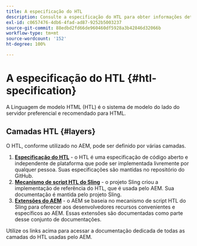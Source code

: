 ```yaml
---
title: A especificação do HTL
description: Consulte a especificação do HTL para obter informações detalhadas sobre sintaxe.
exl-id: c0657476-4db6-4fad-ad87-9252b5003237
source-git-commit: 88edbd2fd66de960460df5928a3b42846d32066b
workflow-type: tm+mt
source-wordcount: '152'
ht-degree: 100%

---
```



# A especificação do HTL {#htl-specification}

A Linguagem de modelo HTML (HTL) é o sistema de modelo do lado do servidor preferencial e recomendado para HTML.

## Camadas HTL {#layers}

O HTL, conforme utilizado no AEM, pode ser definido por várias camadas.

1. **[Especificação do HTL](https://github.com/adobe/htl-spec)** - o HTL é uma especificação de código aberto e independente de plataforma que pode ser implementada livremente por qualquer pessoa. Suas especificações são mantidas no repositório do GitHub.
1. **[Mecanismo de script HTL do Sling](https://sling.apache.org/documentation/bundles/scripting/scripting-htl.html)** - o projeto Sling criou a implementação de referência do HTL, que é usada pelo AEM. Sua documentação é mantida pelo projeto Sling.
1. **[Extensões do AEM](aem-extensions.md)** - o AEM se baseia no mecanismo de script HTL do Sling para oferecer aos desenvolvedores recursos convenientes e específicos ao AEM. Essas extensões são documentadas como parte desse conjunto de documentações.

Utilize os links acima para acessar a documentação dedicada de todas as camadas do HTL usadas pelo AEM.
